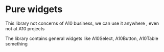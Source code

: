 # Pure widgets

This library not concerns of A10 business, we can use it anywhere , even not at A10 projects

The library contains general widgets like A10Select, A10Button, A10Table something

